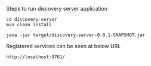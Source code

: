 Steps to run discovery server application

```
cd discovery-server
mvn clean install
```

```java -jar target/discovery-server-0.0.1-SNAPSHOT.jar```

Registered services can be seen at below URL

```http://localhost:9761/```
